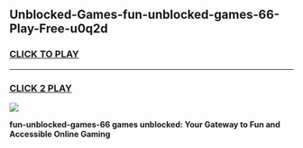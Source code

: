 
## Unblocked-Games-fun-unblocked-games-66-Play-Free-u0q2d
<h3>
<a href="https://premium76.site?title=fun-unblocked-games-66&ref=20A">CLICK TO PLAY</a></h3>
<hr>

<h3>
<a href="https://premium76.site?title=fun-unblocked-games-66&ref=20A">CLICK 2 PLAY</a>
  
</h3>

<a href="https://premium76.site?title=fun-unblocked-games-66&ref=20A"><img src="https://clearcache.store/games.png"></a>


**fun-unblocked-games-66 games unblocked: Your Gateway to Fun and Accessible Online Gaming**
